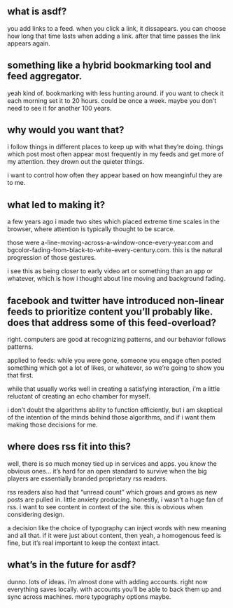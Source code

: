 ## what is asdf?

you add links to a feed. when you click a link, it dissapears. you can choose how long that time lasts when adding a link. after that time passes the link appears again.

## something like a hybrid bookmarking tool and feed aggregator.

yeah kind of. bookmarking with less hunting around. if you want to check it each morning set it to 20 hours. could be once a week. maybe you don’t need to see it for another 100 years.

## why would you want that?

i follow things in different places to keep up with what they’re doing. things which post most often appear most frequently in my feeds and get more of my attention. they drown out the quieter things.

i want to control how often they appear based on how meanginful they are to me.

## what led to making it?

a few years ago i made two sites which placed extreme time scales in the browser, where attention is typically thought to be scarce.

those were a-line-moving-across-a-window-once-every-year.com and bgcolor-fading-from-black-to-white-every-century.com. this is the natural progression of those gestures.

i see this as being closer to early video art or something than an app or whatever, which is how i thought about line moving and background fading.

## facebook and twitter have introduced non-linear feeds to prioritize content you’ll probably like. does that address some of this feed-overload?

right. computers are good at recognizing patterns, and our behavior follows patterns.

applied to feeds: while you were gone, someone you engage often posted something which got a lot of likes, or whatever, so we’re going to show you that first.

while that usually works well in creating a satisfying interaction, i’m a little reluctant of creating an echo chamber for myself.

i don’t doubt the algorithms ability to function efficiently, but i am skeptical of the intention of the minds behind those algorithms, and if i want them making those decisions for me.

## where does rss fit into this?

well, there is so much money tied up in services and apps. you know the obvious ones… it’s hard for an open standard to survive when the big players are essentially branded proprietary rss readers.

rss readers also had that “unread count” which grows and grows as new posts are pulled in. little anxiety producing. honestly, i wasn’t a huge fan of rss. i want to see content in context of the site. this is obvious when considering design.

a decision like the choice of typography can inject words with new meaning and all that. if it were just about content, then yeah, a homogenous feed is fine, but it’s real important to keep the context intact.

## what’s in the future for asdf?

dunno. lots of ideas. i’m almost done with adding accounts. right now everything saves locally. with accounts you’ll be able to back them up and sync across machines. more typography options maybe.